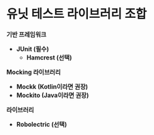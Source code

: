# 유닛 테스트 라이브러리 조합

**기반 프레임워크**

- **JUnit (필수)**
    - **Hamcrest (선택)**

**Mocking 라이브러리**

- **Mockk (Kotlin이라면 권장)**
- **Mockito (Java이라면 권장)**

**라이브러리**

- **Robolectric (선택)**